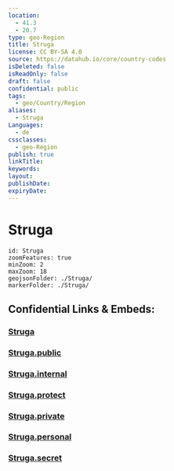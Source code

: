 ```yaml
---
location:
  - 41.3
  - 20.7
type: geo-Region
title: Struga
license: CC BY-SA 4.0
source: https://datahub.io/core/country-codes
isDeleted: false
isReadOnly: false
draft: false
confidential: public
tags:
  - geo/Country/Region
aliases:
  - Struga
Languages:
  - de
cssclasses:
  - geo-Region
publish: true
linkTitle:
keywords:
layout:
publishDate:
expiryDate:
---
```


# Struga

```leaflet
id: Struga
zoomFeatures: true 
minZoom: 2 
maxZoom: 18
geojsonFolder: ./Struga/
markerFolder: ./Struga/
```


## Confidential Links & Embeds: 

### [Struga](/_Standards/Earth/Continent/Europe/Europe~South/Macedonia~North/Municipalities~Macedonia/Struga.md) 

### [Struga.public](/_public/Earth/Continent/Europe/Europe~South/Macedonia~North/Municipalities~Macedonia/Struga.public.md) 

### [Struga.internal](/_internal/Earth/Continent/Europe/Europe~South/Macedonia~North/Municipalities~Macedonia/Struga.internal.md) 

### [Struga.protect](/_protect/Earth/Continent/Europe/Europe~South/Macedonia~North/Municipalities~Macedonia/Struga.protect.md) 

### [Struga.private](/_private/Earth/Continent/Europe/Europe~South/Macedonia~North/Municipalities~Macedonia/Struga.private.md) 

### [Struga.personal](/_personal/Earth/Continent/Europe/Europe~South/Macedonia~North/Municipalities~Macedonia/Struga.personal.md) 

### [Struga.secret](/_secret/Earth/Continent/Europe/Europe~South/Macedonia~North/Municipalities~Macedonia/Struga.secret.md)

